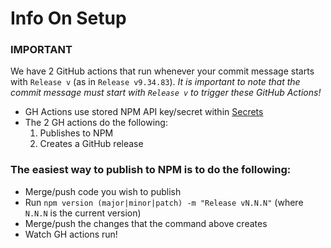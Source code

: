 # Info On Setup

### IMPORTANT 
We have 2 GitHub actions that run whenever your commit message starts with `Release v` (as in `Release v9.34.83`). *It is important to note that the commit message must start with `Release v` to trigger these GitHub Actions!*

- GH Actions use stored NPM API key/secret within [Secrets](https://github.com/material-table-core/core/settings/secrets/actions)
- The 2 GH actions do the following:
  1. Publishes to NPM
  2. Creates a GitHub release 

### The easiest way to publish to NPM is to do the following:

- Merge/push code you wish to publish
- Run `npm version (major|minor|patch) -m "Release vN.N.N"` (where `N.N.N` is the current version)
- Merge/push the changes that the command above creates
- Watch GH actions run!
